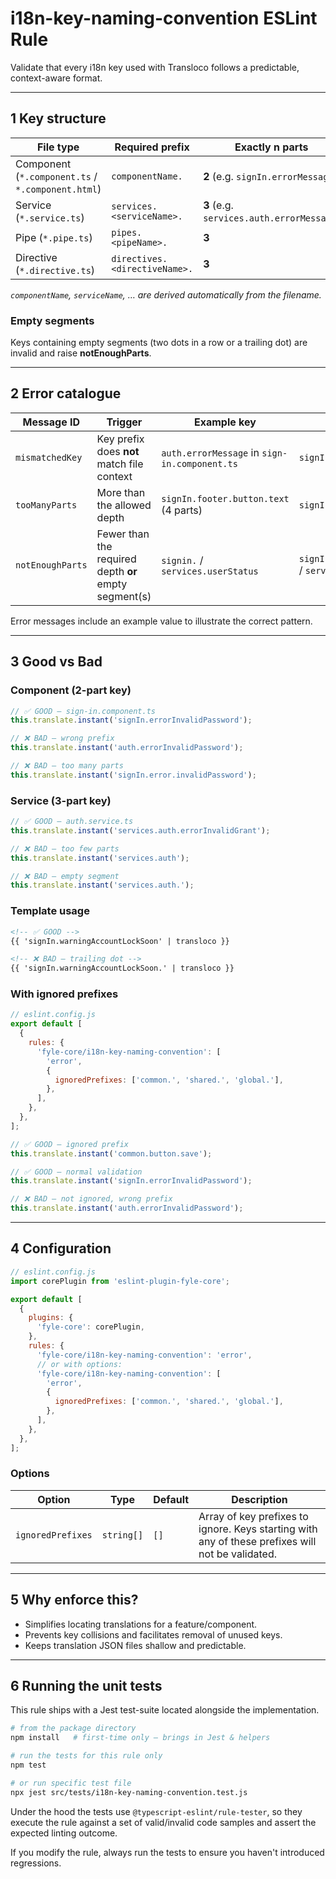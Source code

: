 # i18n-key-naming-convention ESLint Rule

Validate that every i18n key used with Transloco follows a predictable, context-aware format.

---

## 1 Key structure

| File type                                         | Required prefix               | Exactly **n** parts                       |
| ------------------------------------------------- | ----------------------------- | ----------------------------------------- |
| Component (`*.component.ts` / `*.component.html`) | `componentName.`              | **2** (e.g. `signIn.errorMessage`)        |
| Service (`*.service.ts`)                          | `services.<serviceName>.`     | **3** (e.g. `services.auth.errorMessage`) |
| Pipe (`*.pipe.ts`)                                | `pipes.<pipeName>.`           | **3**                                     |
| Directive (`*.directive.ts`)                      | `directives.<directiveName>.` | **3**                                     |

_`componentName`, `serviceName`, … are derived automatically from the filename._

### Empty segments

Keys containing empty segments (two dots in a row or a trailing dot) are invalid and raise **notEnoughParts**.

---

## 2 Error catalogue

| Message ID       | Trigger                                               | Example key                                   | Example fix                                                   |
| ---------------- | ----------------------------------------------------- | --------------------------------------------- | ------------------------------------------------------------- |
| `mismatchedKey`  | Key prefix does **not** match file context            | `auth.errorMessage` in `sign-in.component.ts` | `signIn.errorMessage`                                         |
| `tooManyParts`   | More than the allowed depth                           | `signIn.footer.button.text` (4 parts)         | `signIn.footer`                                               |
| `notEnoughParts` | Fewer than the required depth **or** empty segment(s) | `signin.` / `services.userStatus`             | `signIn.warningAccountLockSoon` / `services.userStatus.error` |

Error messages include an example value to illustrate the correct pattern.

---

## 3 Good vs Bad

### Component (2-part key)

```ts
// ✅ GOOD – sign-in.component.ts
this.translate.instant('signIn.errorInvalidPassword');

// ❌ BAD – wrong prefix
this.translate.instant('auth.errorInvalidPassword');

// ❌ BAD – too many parts
this.translate.instant('signIn.error.invalidPassword');
```

### Service (3-part key)

```ts
// ✅ GOOD – auth.service.ts
this.translate.instant('services.auth.errorInvalidGrant');

// ❌ BAD – too few parts
this.translate.instant('services.auth');

// ❌ BAD – empty segment
this.translate.instant('services.auth.');
```

### Template usage

```html
<!-- ✅ GOOD -->
{{ 'signIn.warningAccountLockSoon' | transloco }}

<!-- ❌ BAD – trailing dot -->
{{ 'signIn.warningAccountLockSoon.' | transloco }}
```

### With ignored prefixes

```js
// eslint.config.js
export default [
  {
    rules: {
      'fyle-core/i18n-key-naming-convention': [
        'error',
        {
          ignoredPrefixes: ['common.', 'shared.', 'global.'],
        },
      ],
    },
  },
];
```

```ts
// ✅ GOOD – ignored prefix
this.translate.instant('common.button.save');

// ✅ GOOD – normal validation
this.translate.instant('signIn.errorInvalidPassword');

// ❌ BAD – not ignored, wrong prefix
this.translate.instant('auth.errorInvalidPassword');
```

---

## 4 Configuration

```js
// eslint.config.js
import corePlugin from 'eslint-plugin-fyle-core';

export default [
  {
    plugins: {
      'fyle-core': corePlugin,
    },
    rules: {
      'fyle-core/i18n-key-naming-convention': 'error',
      // or with options:
      'fyle-core/i18n-key-naming-convention': [
        'error',
        {
          ignoredPrefixes: ['common.', 'shared.', 'global.'],
        },
      ],
    },
  },
];
```

### Options

| Option            | Type       | Default | Description                                                                                      |
| ----------------- | ---------- | ------- | ------------------------------------------------------------------------------------------------ |
| `ignoredPrefixes` | `string[]` | `[]`    | Array of key prefixes to ignore. Keys starting with any of these prefixes will not be validated. |

---

## 5 Why enforce this?

- Simplifies locating translations for a feature/component.
- Prevents key collisions and facilitates removal of unused keys.
- Keeps translation JSON files shallow and predictable.

---

## 6 Running the unit tests

This rule ships with a Jest test-suite located alongside the implementation.

```bash
# from the package directory
npm install   # first-time only – brings in Jest & helpers

# run the tests for this rule only
npm test

# or run specific test file
npx jest src/tests/i18n-key-naming-convention.test.js
```

Under the hood the tests use `@typescript-eslint/rule-tester`, so they execute the rule against a set of valid/invalid code samples and assert the expected linting outcome.

If you modify the rule, always run the tests to ensure you haven't introduced regressions.
